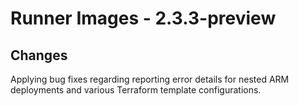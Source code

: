 # Runner Images - 2.3.3-preview

## Changes
Applying bug fixes regarding reporting error details for nested ARM deployments and various Terraform template configurations. 